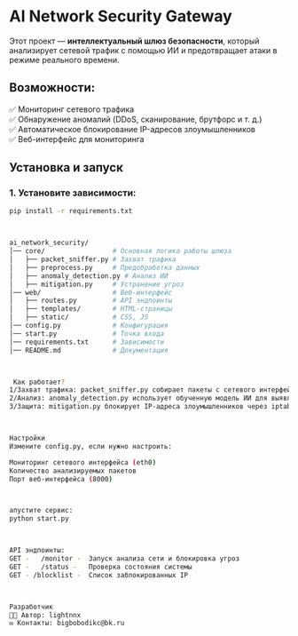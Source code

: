 # AI Network Security Gateway

Этот проект — **интеллектуальный шлюз безопасности**, который анализирует сетевой трафик с помощью ИИ и предотвращает атаки в режиме реального времени.

##  Возможности:
✅ Мониторинг сетевого трафика  
✅ Обнаружение аномалий (DDoS, сканирование, брутфорс и т. д.)  
✅ Автоматическое блокирование IP-адресов злоумышленников  
✅ Веб-интерфейс для мониторинга  

##  Установка и запуск
### 1. Установите зависимости:

```bash
pip install -r requirements.txt



ai_network_security/
│── core/                 # Основная логика работы шлюза
│   ├── packet_sniffer.py # Захват трафика
│   ├── preprocess.py     # Предобработка данных
│   ├── anomaly_detection.py # Анализ ИИ
│   ├── mitigation.py     # Устранение угроз
│── web/                  # Веб-интерфейс
│   ├── routes.py         # API эндпоинты
│   ├── templates/        # HTML-страницы
│   ├── static/           # CSS, JS
│── config.py             # Конфигурация
│── start.py              # Точка входа
│── requirements.txt      # Зависимости
│── README.md             # Документация



 Как работает?
1/Захват трафика: packet_sniffer.py собирает пакеты с сетевого интерфейса.
2/Анализ: anomaly_detection.py использует обученную модель ИИ для выявления атак.
3/Защита: mitigation.py блокирует IP-адреса злоумышленников через iptables.



Настройки
Измените config.py, если нужно настроить:

Мониторинг сетевого интерфейса (eth0)
Количество анализируемых пакетов
Порт веб-интерфейса (8000)



апустите сервис:
python start.py



API эндпоинты:
GET -	/monitor -	Запуск анализа сети и блокировка угроз
GET -	/status -	Проверка состояния системы
GET	- /blocklist -	Список заблокированных IP



Разработчик
👨‍💻 Автор: lightnnx
✉️ Контакты: bigbobodikc@bk.ru

